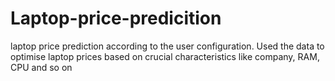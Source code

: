 # Laptop-price-predicition
 laptop price prediction according to the user configuration. Used the data to optimise laptop prices based on crucial characteristics like company, RAM, CPU and so on

